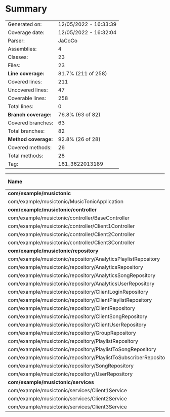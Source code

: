 # Summary
|||
|:---|:---|
| Generated on: | 12/05/2022 - 16:33:39 |
| Coverage date: | 12/05/2022 - 16:32:04 |
| Parser: | JaCoCo |
| Assemblies: | 4 |
| Classes: | 23 |
| Files: | 23 |
| **Line coverage:** | 81.7% (211 of 258) |
| Covered lines: | 211 |
| Uncovered lines: | 47 |
| Coverable lines: | 258 |
| Total lines: | 0 |
| **Branch coverage:** | 76.8% (63 of 82) |
| Covered branches: | 63 |
| Total branches: | 82 |
| **Method coverage:** | 92.8% (26 of 28) |
| Covered methods: | 26 |
| Total methods: | 28 |
| Tag: | 161_3622013189 |

|**Name**|**Covered**|**Uncovered**|**Coverable**|**Total**|**Line coverage**|**Covered**|**Total**|**Branch coverage**|**Covered**|**Total**|**Method coverage**|
|:---|---:|---:|---:|---:|---:|---:|---:|---:|---:|---:|---:|
|**com/example/musictonic**|**1**|**2**|**3**|**0**|**33.3%**|**0**|**0**|****|**1**|**2**|**50%**|
|com/example/musictonic/MusicTonicApplication|1|2|3|0|33.3%|0|0||1|2|50%|
|**com/example/musictonic/controller**|**39**|**25**|**64**|**0**|**60.9%**|**2**|**2**|**100%**|**12**|**13**|**92.3%**|
|com/example/musictonic/controller/BaseController|1|1|2|0|50%|0|0||1|2|50%|
|com/example/musictonic/controller/Client1Controller|26|16|42|0|61.9%|0|0||6|6|100%|
|com/example/musictonic/controller/Client2Controller|3|4|7|0|42.8%|0|0||2|2|100%|
|com/example/musictonic/controller/Client3Controller|9|4|13|0|69.2%|2|2|100%|3|3|100%|
|**com/example/musictonic/repository**|**0**|**0**|**0**|**0**|****|**0**|**0**|****|**0**|**0**|****|
|com/example/musictonic/repository/AnalyticsPlaylistRepository|0|0|0|0||0|0||0|0||
|com/example/musictonic/repository/AnalyticsRepository|0|0|0|0||0|0||0|0||
|com/example/musictonic/repository/AnalyticsSongRepository|0|0|0|0||0|0||0|0||
|com/example/musictonic/repository/AnalyticsUserRepository|0|0|0|0||0|0||0|0||
|com/example/musictonic/repository/ClientLoginRepository|0|0|0|0||0|0||0|0||
|com/example/musictonic/repository/ClientPlaylistRepository|0|0|0|0||0|0||0|0||
|com/example/musictonic/repository/ClientRepository|0|0|0|0||0|0||0|0||
|com/example/musictonic/repository/ClientSongRepository|0|0|0|0||0|0||0|0||
|com/example/musictonic/repository/ClientUserRepository|0|0|0|0||0|0||0|0||
|com/example/musictonic/repository/GroupRepository|0|0|0|0||0|0||0|0||
|com/example/musictonic/repository/PlaylistRepository|0|0|0|0||0|0||0|0||
|com/example/musictonic/repository/PlaylistToSongRepository|0|0|0|0||0|0||0|0||
|com/example/musictonic/repository/PlaylistToSubscriberRepository|0|0|0|0||0|0||0|0||
|com/example/musictonic/repository/SongRepository|0|0|0|0||0|0||0|0||
|com/example/musictonic/repository/UserRepository|0|0|0|0||0|0||0|0||
|**com/example/musictonic/services**|**171**|**20**|**191**|**0**|**89.5%**|**61**|**80**|**76.2%**|**13**|**13**|**100%**|
|com/example/musictonic/services/Client1Service|130|20|150|0|86.6%|41|60|68.3%|9|9|100%|
|com/example/musictonic/services/Client2Service|12|0|12|0|100%|6|6|100%|2|2|100%|
|com/example/musictonic/services/Client3Service|29|0|29|0|100%|14|14|100%|2|2|100%|
